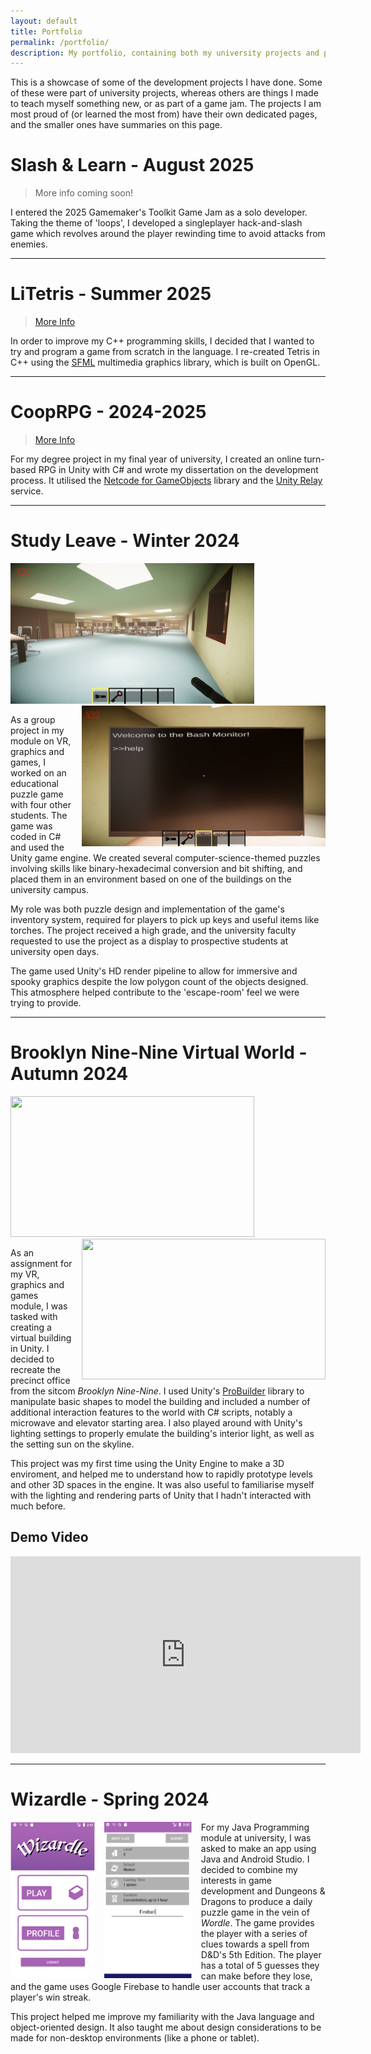 ```yaml
---
layout: default
title: Portfolio
permalink: /portfolio/
description: My portfolio, containing both my university projects and personal experiments!
---
```


This is a showcase of some of the development projects I have done. Some of these were part of university projects, whereas others are things I made to teach myself something new, or as part of a game jam. The projects I am most proud of (or learned the most from) have their own dedicated pages, and the smaller ones have summaries on this page.


# **Slash & Learn** - August 2025
> More info coming soon!

I entered the 2025 Gamemaker's Toolkit Game Jam as a solo developer. Taking the theme of 'loops', I developed a singleplayer hack-and-slash game which revolves around the player rewinding time to avoid attacks from enemies.

<hr/>

# **LiTetris** - Summer 2025

> [More Info]({{site.url}}/portfolio/litetris)

In order to improve my C++ programming skills, I decided that I wanted to try and program a game from scratch in the language. I re-created Tetris in C++ using the [SFML](https://www.sfml-dev.org/) multimedia graphics library, which is built on OpenGL.

<hr/>

# **CoopRPG** - 2024-2025
> [More Info]({{site.url}}/portfolio/cooprpg)

For my degree project in my final year of university, I created an online turn-based RPG in Unity with C# and wrote my dissertation on the development process. It utilised the [Netcode for GameObjects](https://docs-multiplayer.unity3d.com/netcode/current/about/) library and the [Unity Relay](https://docs.unity.com/ugs/manual/relay/manual/introduction) service.

<hr/>

# **Study Leave** - Winter 2024

<img src="/assets/images/study leave 1.png" style="width:390px;height:225px;margin-right:15px;">
<img src="/assets/images/study leave 2.png" style="width:390px;height:225px;margin-left:15px;float:right">

As a group project in my module on VR, graphics and games, I worked on an educational puzzle game with four other students. The game was coded in C# and used the Unity game engine. We created several computer-science-themed puzzles involving skills like binary-hexadecimal conversion and bit shifting, and placed them in an environment based on one of the buildings on the university campus.

My role was both puzzle design and implementation of the game's inventory system, required for players to pick up keys and useful items like torches. The project received a high grade, and the university faculty requested to use the project as a display to prospective students at university open days.

The game used Unity's HD render pipeline to allow for immersive and spooky graphics despite the low polygon count of the objects designed. This atmosphere helped contribute to the 'escape-room' feel we were trying to provide.


<hr/>

# **Brooklyn Nine-Nine Virtual World** - Autumn 2024

<img src="/assets/images/b99 1.png" style="width:390px;height:225px;margin-right:15px;">
<img src="/assets/images/b99 2.png" style="width:390px;height:225px;margin-left:15px;float:right">

As an assignment for my VR, graphics and games module, I was tasked with creating a virtual building in Unity. I decided to recreate the precinct office from the sitcom *Brooklyn Nine-Nine*. I used Unity's [ProBuilder](https://docs.unity3d.com/Packages/com.unity.probuilder@6.0/manual/index.html) library to manipulate basic shapes to model the building and included a number of additional interaction features to the world with C# scripts, notably a microwave and elevator starting area. I also played around with Unity's lighting settings to properly emulate the building's interior light, as well as the setting sun on the skyline.

This project was my first time using the Unity Engine to make a 3D enviroment, and helped me to understand how to rapidly prototype levels and other 3D spaces in the engine. It was also useful to familiarise myself with the lighting and rendering parts of Unity that I hadn't interacted with much before.

## **Demo Video**
<iframe width="560" height="315" src="https://www.youtube.com/embed/bua7jk6IJOE?si=Y8EoQR87v61Xqjtc" title="YouTube video player" frameborder="0" allow="accelerometer; autoplay; clipboard-write; encrypted-media; gyroscope; picture-in-picture; web-share" referrerpolicy="strict-origin-when-cross-origin" allowfullscreen></iframe>

<hr/>

# **Wizardle** - Spring 2024

<img src="/assets/images/wizardle 1.png" style="height:250px;float:left;margin-right:15px">
<img src="/assets/images/wizardle 2.png" style="height:250px;margin-right:15px;float:left">

For my Java Programming module at university, I was asked to make an app using Java and Android Studio. I decided to combine my interests in game development and Dungeons & Dragons to produce a daily puzzle game in the vein of *Wordle*. The game provides the player with a series of clues towards a spell from D&D's 5th Edition. The player has a total of 5 guesses they can make before they lose, and the game uses Google Firebase to handle user accounts that track a player's win streak.

This project helped me improve my familiarity with the Java language and object-oriented design. It also taught me about design considerations to be made for non-desktop environments (like a phone or tablet).
